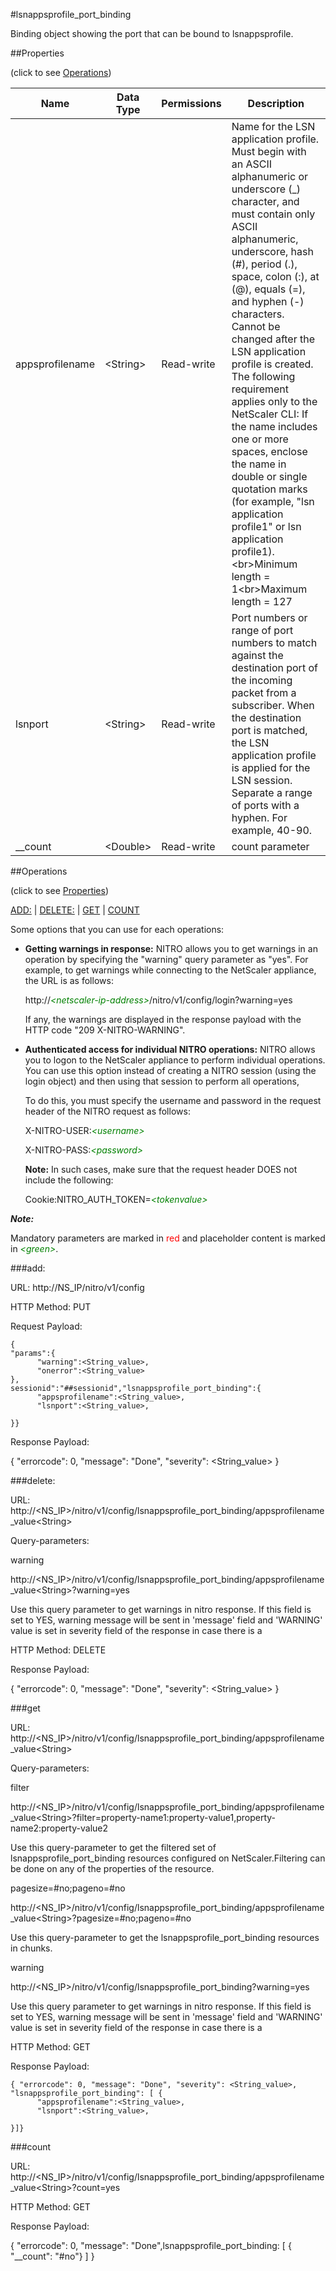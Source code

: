 #lsnappsprofile_port_binding

Binding object showing the port that can be bound to lsnappsprofile.


##Properties 
<span>(click to see [Operations](#operations))</span>


<table><thead><tr><th>Name</th><th> Data Type</th><th> Permissions</th><th>Description</th></tr></thead><tbody><tr><td>appsprofilename</td><td>&lt;String></td><td>Read-write</td><td>Name for the LSN application profile. Must begin with an ASCII alphanumeric or underscore (_) character, and must contain only ASCII alphanumeric, underscore, hash (#), period (.), space, colon (:), at (@), equals (=), and hyphen (-) characters. Cannot be changed after the LSN application profile is created. The following requirement applies only to the NetScaler CLI: If the name includes one or more spaces, enclose the name in double or single quotation marks (for example, "lsn application profile1" or lsn application profile1).&lt;br>Minimum length = 1&lt;br>Maximum length = 127</td><tr><tr><td>lsnport</td><td>&lt;String></td><td>Read-write</td><td>Port numbers or range of port numbers to match against the destination port of the incoming packet from a subscriber. When the destination port is matched, the LSN application profile is applied for the LSN session. Separate a range of ports with a hyphen. For example, 40-90.</td><tr><tr><td>__count</td><td>&lt;Double></td><td>Read-write</td><td>count parameter</td><tr></tbody></table>
##Operations 
<span>(click to see [Properties](#properties))</span>


[ADD:](#add:) | [DELETE:](#delete:) | [GET](#get) | [COUNT](#count)


Some options that you can use for each operations:
<ul><li><p><b>Getting warnings in response:</b> NITRO allows you to get warnings in an operation by specifying the "warning" query parameter as "yes". For example, to get warnings while connecting to the NetScaler appliance, the URL is as follows:</p><p>http://<span style="color:green;font-style:italic;">&lt;netscaler-ip-address&gt;</span>/nitro/v1/config/login?warning=yes</p><p>If any, the warnings are displayed in the response payload with the HTTP code "209 X-NITRO-WARNING".</p></li><li><p><b>Authenticated access for individual NITRO operations:</b> NITRO allows you to logon to the NetScaler appliance to perform individual operations. You can use this option instead of creating a NITRO session (using the login object) and then using that session to perform all operations,</p><p>To do this, you must specify the username and password in the request header of the NITRO request as follows:</p><p>X-NITRO-USER:<span style="color:green;font-style:italic;">&lt;username&gt;</span></p><p>X-NITRO-PASS:<span style="color:green;font-style:italic;">&lt;password&gt;</span></p><p><b>Note:</b> In such cases, make sure that the request header DOES not include the following:</p><p>Cookie:NITRO_AUTH_TOKEN=<span style="color:green;font-style:italic;">&lt;tokenvalue&gt;</span></p></li></ul>



***Note:*** 
Mandatory parameters are marked in <span style="color:#FF0000;">red</span> and placeholder content is marked in <span style="color:green;font-style:italic">&lt;green&gt;</span>.

###add:



URL: http://NS_IP/nitro/v1/config
HTTP Method: PUT
Request Payload: ```{"params":{      "warning":<String_value>,      "onerror":<String_value>},sessionid":"##sessionid","lsnappsprofile_port_binding":{      "appsprofilename":<String_value>,      "lsnport":<String_value>,}}```
Response Payload: 
{ "errorcode": 0, "message": "Done", "severity": <String_value> }


###delete:



URL: http://&lt;NS_IP&gt;/nitro/v1/config/lsnappsprofile_port_binding/appsprofilename_value&lt;String&gt;
Query-parameters:
warning
http://&lt;NS_IP&gt;/nitro/v1/config/lsnappsprofile_port_binding/appsprofilename_value&lt;String&gt;?warning=yes
Use this query parameter to get warnings in nitro response. If this field is set to YES, warning message will be sent in 'message' field and 'WARNING' value is set in severity field of the response in case there is a



HTTP Method: DELETE
Response Payload: 
{ "errorcode": 0, "message": "Done", "severity": <String_value> }


###get



URL: http://&lt;NS_IP&gt;/nitro/v1/config/lsnappsprofile_port_binding/appsprofilename_value&lt;String&gt;
Query-parameters:
filter
http://&lt;NS_IP&gt;/nitro/v1/config/lsnappsprofile_port_binding/appsprofilename_value&lt;String&gt;?filter=property-name1:property-value1,property-name2:property-value2
Use this query-parameter to get the filtered set of lsnappsprofile_port_binding resources configured on NetScaler.Filtering can be done on any of the properties of the resource.


pagesize=#no;pageno=#no
http://&lt;NS_IP&gt;/nitro/v1/config/lsnappsprofile_port_binding/appsprofilename_value&lt;String&gt;?pagesize=#no;pageno=#no
Use this query-parameter to get the lsnappsprofile_port_binding resources in chunks.


warning
http://&lt;NS_IP&gt;/nitro/v1/config/lsnappsprofile_port_binding?warning=yes
Use this query parameter to get warnings in nitro response. If this field is set to YES, warning message will be sent in 'message' field and 'WARNING' value is set in severity field of the response in case there is a



HTTP Method: GET
Response Payload: ```{ "errorcode": 0, "message": "Done", "severity": <String_value>, "lsnappsprofile_port_binding": [ {      "appsprofilename":<String_value>,      "lsnport":<String_value>,}]}```



###count



URL: http://&lt;NS_IP&gt;/nitro/v1/config/lsnappsprofile_port_binding/appsprofilename_value&lt;String&gt;?count=yes
HTTP Method: GET
Response Payload: 
{ "errorcode": 0, "message": "Done",lsnappsprofile_port_binding: [ { "__count": "#no"} ] }


